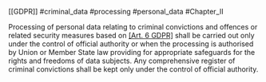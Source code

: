 [[GDPR]] #criminal_data #processing #personal_data #Chapter_II

Processing of personal data relating to criminal convictions and offences or related security measures based on [[Art. 6 GDPR]](1) shall be carried out only under the control of official authority or when the processing is authorised by Union or Member State law providing for appropriate safeguards for the rights and freedoms of data subjects. Any comprehensive register of criminal convictions shall be kept only under the control of official authority.

